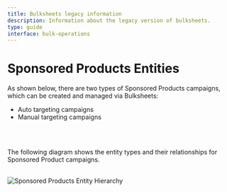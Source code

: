 ```yaml
---
title: Bulksheets legacy information
description: Information about the legacy version of bulksheets.
type: guide
interface: bulk-operations
---
```


# Sponsored Products Entities

As shown below, there are two types of Sponsored Products campaigns, which can be created and managed via Bulksheets:

* Auto targeting campaigns
* Manual targeting campaigns

<br/>
<br/>

The following diagram shows the entity types and their relationships for Sponsored Product campaigns.
<br/>
<br/>

![Sponsored Products Entity Hierarchy](/_images/bulksheets/sp/1.png)
